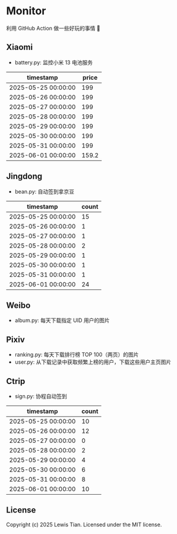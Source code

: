 # Monitor

利用 GitHub Action 做一些好玩的事情 🤣

## Xiaomi

- battery.py: 监控小米 13 电池服务

<!-- xiaomi13battery-start -->

| timestamp | price |
| --- | --- |
| 2025-05-25 00:00:00 | 199 |
| 2025-05-26 00:00:00 | 199 |
| 2025-05-27 00:00:00 | 199 |
| 2025-05-28 00:00:00 | 199 |
| 2025-05-29 00:00:00 | 199 |
| 2025-05-30 00:00:00 | 199 |
| 2025-05-31 00:00:00 | 199 |
| 2025-06-01 00:00:00 | 159.2 |

<!-- xiaomi13battery-end -->

## Jingdong

- bean.py: 自动签到拿京豆

<!-- jingdongbean-start -->

| timestamp | count |
| --- | --- |
| 2025-05-25 00:00:00 | 15 |
| 2025-05-26 00:00:00 | 1 |
| 2025-05-27 00:00:00 | 1 |
| 2025-05-28 00:00:00 | 2 |
| 2025-05-29 00:00:00 | 1 |
| 2025-05-30 00:00:00 | 1 |
| 2025-05-31 00:00:00 | 1 |
| 2025-06-01 00:00:00 | 24 |

<!-- jingdongbean-end -->

## Weibo

- album.py: 每天下载指定 UID 用户的图片

## Pixiv

- ranking.py: 每天下载排行榜 TOP 100（两页）的图片
- user.py: 从下载记录中获取频繁上榜的用户，下载这些用户主页图片

## Ctrip

- sign.py: 协程自动签到

<!-- ctrip_sign-start -->

| timestamp | count |
| --- | --- |
| 2025-05-25 00:00:00 | 10 |
| 2025-05-26 00:00:00 | 12 |
| 2025-05-27 00:00:00 | 0 |
| 2025-05-28 00:00:00 | 2 |
| 2025-05-29 00:00:00 | 4 |
| 2025-05-30 00:00:00 | 6 |
| 2025-05-31 00:00:00 | 8 |
| 2025-06-01 00:00:00 | 10 |

<!-- ctrip_sign-end -->

## License

Copyright (c) 2025 Lewis Tian. Licensed under the MIT license.
